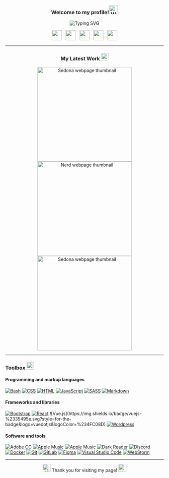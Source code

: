 <h3 align="center">Welcome to my profile!<img src="https://raw.githubusercontent.com/Tarikul-Islam-Anik/Animated-Fluent-Emojis/master/Emojis/Hand%20gestures/Waving%20Hand.png" alt="Waving Hand" width="28"></h3>

<!-- Typing SVG by DenverCoder1 - https://github.com/DenverCoder1/readme-typing-svg -->
<p align="center">
  <img src="https://readme-typing-svg.demolab.com?font=Fira+Code&size=17&pause=1000&center=true&vCenter=true&color=FFFFFF&background=FF693900&width=235&lines=Front-end+web+developer;Design+experience;Always+learning" alt="Typing SVG">
 </p>
  
  <!-- Social icons section -->
  
 <p align="center">
  <a href="www.linkedin.com/in/dmitrii-gherastovschi">
  <img width="32px" src="https://raw.githubusercontent.com/gauravghongde/social-icons/master/SVG/Color/LinkedIN.svg" /></a>
  &#8287;
<a href="https://join.slack.com/t/gherbettoslack/shared_invite/zt-1h78lj442-_c2xxgEi52jZCI5~EPmUQA">
  <img width="32px" src="https://raw.githubusercontent.com/gauravghongde/social-icons/master/SVG/Color/Slack.svg" /></a>
  &#8287;
<a href="https://gherbetto.t.me">
  <img width="32px" src="https://raw.githubusercontent.com/gauravghongde/social-icons/master/SVG/Color/Telegram.svg" /></a>
  &#8287;
<a href="https://discord.gg/qxbAhFaTRs">
  <img width="32px" src="https://raw.githubusercontent.com/gauravghongde/social-icons/master/SVG/Color/Discord.svg" /></a>
  &#8287;
<a href="https://www.behance.net/dgherastovschi">
  <img width="32px" src="https://raw.githubusercontent.com/gauravghongde/social-icons/master/SVG/Color/Behance.svg" /></a>
</p>  

<hr>

<h3 align="center">My Latest Work <img src="https://raw.githubusercontent.com/Tarikul-Islam-Anik/Animated-Fluent-Emojis/master/Emojis/Objects/Hammer%20and%20Wrench.png" alt="Hammer and Wrench" width="23" height="23" /></h3>

<p align="center">
<a href="https://gherbetto.github.io/sedona"><img width="300px" alt="Sedona webpage thumbnail" src="https://user-images.githubusercontent.com/20890643/193713167-3bea9807-2054-49a8-8248-7bdb5a685c79.jpeg"></a>
<a href="https://gherbetto.github.io/nerds/"><img width="300px" alt="Nerd webpage thumbnail" src="https://user-images.githubusercontent.com/20890643/193714544-aaf0e157-7444-4ef2-9bfc-2775dce44af5.jpeg"></a>
<a href="https://gherbetto.github.io/sedona"><img width="300px" alt="Sedona webpage thumbnail" src="https://user-images.githubusercontent.com/20890643/193713167-3bea9807-2054-49a8-8248-7bdb5a685c79.jpeg"></a>
</p>

---

### Toolbox <img src="https://raw.githubusercontent.com/Tarikul-Islam-Anik/Animated-Fluent-Emojis/master/Emojis/Objects/Toolbox.png" alt="Toolbox" width="23" height="23" />

#### Programming and markup languages

<p>
    <a href="https://github.com/search?q=user%3Agherbetto+language%3Abash"><img alt="Bash" src="https://img.shields.io/badge/Bash-121011.svg?logo=gnu-bash&logoColor=white"></a>
    <a href="https://github.com/search?q=user%3ADenverCoder1+language%3Acss"><img alt="CSS" src="https://img.shields.io/badge/CSS-1572B6.svg?logo=css3&logoColor=white"></a>
    <a href="https://github.com/search?q=user%3ADenverCoder1+language%3Ahtml"><img alt="HTML" src="https://img.shields.io/badge/HTML-E34F26.svg?logo=html5&logoColor=white"></a>
    <a href="https://github.com/search?q=user%3ADenverCoder1+language%3Ajavascript"><img alt="JavaScript" src="https://img.shields.io/badge/JavaScript-F7DF1E.svg?logo=javascript&logoColor=black"></a>
    <a href="https://github.com/search?q=user%3Agherbetto+language%3Ascss&type=code"><img alt="SASS" src="https://img.shields.io/badge/SASS-hotpink.svg?logo=SASS&logoColor=white"></a>
  <a href="https://github.com/search?q=user%3Agherbetto+language%3Ascss&type=code"><img alt="Markdown" src="https://img.shields.io/badge/markdown-%23000000.svg?logo=markdown&logoColor=white"></a>
  
</p>

#### Frameworks and libraries

<p>
    <a href="#"><img alt="Bootstrap" src="https://img.shields.io/badge/Bootstrap-7952B3.svg?logo=bootstrap&logoColor=white"></a>
    <a href="#"><img alt="React" src="https://img.shields.io/badge/React-20232a.svg?logo=react&logoColor=%2361DAFB"></a>
  ![Vue.js](https://img.shields.io/badge/vuejs-%2335495e.svg?style=for-the-badge&logo=vuedotjs&logoColor=%234FC08D)
    <a href="#"><img alt="Wordpress" src="https://img.shields.io/badge/Wordpress-21759B?logo=wordpress&logoColor=white"></a>
</p>

<!-- 
#### Databases and cloud hosting

<p>
    <a href="#"><img alt="GitHub Pages" src="https://img.shields.io/badge/GitHub%20Pages-327FC7.svg?logo=github&logoColor=white"></a>
    <a href="#"><img alt="Notion" src="https://img.shields.io/badge/Notion-010101.svg?logo=notion&logoColor=white"></a>
</p>

 -->

#### Software and tools

<p>
    <a href="#"><img alt="Adobe CC" src="https://img.shields.io/badge/Adobe%20Creative%20Cloud-DA1F26.svg?logo=Adobe%20Creative%20Cloud&logoColor=white"></a>
    <a href="#"><img alt="Apple Music" src="https://img.shields.io/badge/Apple_Music-9933CC?logo=apple-music&logoColor=white"></a>
    <a href="#"><img alt="Apple Music" src="https://img.shields.io/badge/Codewars-B1361E?logo=codewars&logoColor=grey)"></a>
    <a href="#"><img alt="Dark Reader" src="https://img.shields.io/badge/-Dark%20Reader-141E24?logo=dark-reader&logoColor=white"></a>
    <a href="#"><img alt="Discord" src="https://img.shields.io/badge/-Discord-5865F2.svg?logo=discord&logoColor=white"></a>
    <a href="#"><img alt="Docker" src="https://img.shields.io/badge/docker-%230db7ed.svg?logo=docker&logoColor=white"></a>
    <a href="#"><img alt="Git" src="https://img.shields.io/badge/Git-F05033.svg?logo=git&logoColor=white"></a>
    <a href="#"><img alt="GitLab" src="https://img.shields.io/badge/gitlab-%23181717.svg?logo=gitlab&logoColor=white"></a>
    <a href="#"><img alt="Figma" src="https://img.shields.io/badge/figma-%23F24E1E.svg?&logo=figma&logoColor=white"></a>
    <a href="#"><img alt="Visual Studio Code" src="https://img.shields.io/badge/Visual%20Studio%20Code-0078d7.svg?logo=visual-studio-code&logoColor=white"></a>  
  <a href="#"><img alt="WebStorm" src="https://img.shields.io/badge/webstorm-143?logo=webstorm&logoColor=white&color=black"></a>
</p>

---

<p align="center">
<img src="https://raw.githubusercontent.com/Tarikul-Islam-Anik/Animated-Fluent-Emojis/master/Emojis/Hand%20gestures/Victory%20Hand.png" alt="Victory Hand" width="25" height="25" />
  Thank you for visiting my page!
  <img src="https://raw.githubusercontent.com/Tarikul-Islam-Anik/Animated-Fluent-Emojis/master/Emojis/Hand%20gestures/Heart%20Hands.png" alt="Heart Hands" width="25" height="25" /> 
  </p>

